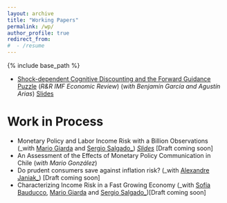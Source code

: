 ```yaml
---
layout: archive
title: "Working Papers"
permalink: /wp/
author_profile: true
redirect_from:
#  - /resume
---
```


{% include base_path %}

* [Shock-dependent Cognitive Discounting and the Forward Guidance Puzzle](https://irojask.github.io/files/FG_CognitiveDiscount.pdf) (_R&R IMF Economic Review_) (_with Benjamín García and Agustín Arias_) [Slides](https://irojask.github.io/files/Presentación_LACEA_2024_AGR.pdf)


Work in Process
===================
* Monetary Policy and Labor Income Risk with a Billion Observations (_with [Mario Giarda](https://www.mariogiarda.com) and [Sergio Salgado_](https://sergiosalgado.net)) [_Slides_](https://irojask.github.io/files/Slides_Income_risk_and_MP.pdf) [Draft coming soon]
* An Assessment of the Effects of Monetary Policy Communication in Chile (_with Mario González_)
* Do prudent consumers save against inflation risk? (_with [Alexandre Janiak_](https://sites.google.com/site/ajaniak/)) [Draft coming soon]
* Characterizing Income Risk in a Fast Growing Economy (_with [Sofía Bauducco](https://sites.google.com/site/sofiabauducco/), [Mario Giarda](https://www.mariogiarda.com) and [Sergio Salgado_](https://sergiosalgado.net))[Draft coming soon]
